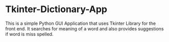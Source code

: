 # Tkinter-Dictionary-App
This is a simple Python GUI Application that uses Tkinter Library for the front end. It searches for meaning of a word and also provides suggestions if word is miss spelled. 
